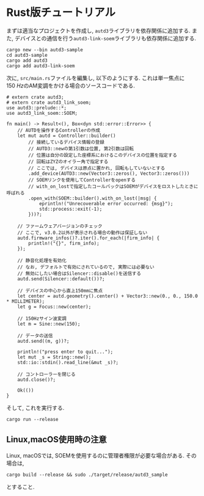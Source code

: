 # Rust版チュートリアル

まずは適当なプロジェクトを作成し, `autd3`ライブラリを依存関係に追加する.
また, デバイスとの通信を行う`autd3-link-soem`ライブラリも依存関係に追加する.

```shell
cargo new --bin autd3-sample
cd autd3-sample
cargo add autd3
cargo add autd3-link-soem
```

次に, `src/main.rs`ファイルを編集し, 以下のようにする.
これは単一焦点に$\SI{150}{Hz}$のAM変調をかける場合のソースコードである.

```rust,should_panic,filename=main.rs,edition2021
# extern crate autd3;
# extern crate autd3_link_soem;
use autd3::prelude::*;
use autd3_link_soem::SOEM;

fn main() -> Result<(), Box<dyn std::error::Error>> {
    // AUTDを操作するControllerの作成
    let mut autd = Controller::builder()
        // 接続しているデバイス情報の登録
        // AUTD3::newの第1引数は位置, 第2引数は回転
        // 位置は自分の設定した座標系におけるこのデバイスの位置を指定する
        // 回転はZYZのオイラー角で指定する
        // ここでは, デバイスは原点に置かれ, 回転もしていないとする
        .add_device(AUTD3::new(Vector3::zeros(), Vector3::zeros()))
        // SOEMリンクを使用してControllerをopenする
        // with_on_lostで指定したコールバックはSOEMがデバイスをロストしたときに呼ばれる 
        .open_with(SOEM::builder().with_on_lost(|msg| {
            eprintln!("Unrecoverable error occurred: {msg}");
            std::process::exit(-1);
        }))?;

    // ファームウェアバージョンのチェック
    // ここで, v3.0.2以外が表示される場合の動作は保証しない
    autd.firmware_infos()?.iter().for_each(|firm_info| {
        println!("{}", firm_info);
    });

    // 静音化処理を有効化
    // なお, デフォルトで有効にされているので, 実際には必要ない
    // 無効にしたい場合はSilencer::disable()を送信する
    autd.send(Silencer::default())?;

    // デバイスの中心から直上150mmに焦点
    let center = autd.geometry().center() + Vector3::new(0., 0., 150.0 * MILLIMETER);
    let g = Focus::new(center);

    // 150Hzサイン波変調
    let m = Sine::new(150);

    // データの送信
    autd.send((m, g))?;

    println!("press enter to quit...");
    let mut _s = String::new();
    std::io::stdin().read_line(&mut _s)?;

    // コントローラーを閉じる
    autd.close()?;

    Ok(())
}
```

そして, これを実行する.

```shell
cargo run --release
```

## Linux,macOS使用時の注意

Linux, macOSでは, SOEMを使用するのに管理者権限が必要な場合がある.
その場合は, 
```shell
cargo build --release && sudo ./target/release/autd3_sample
```
とすること.
